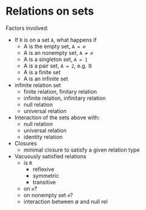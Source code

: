 # Relations on sets

Factors involved:
* If `R` is on a set `A`, what happens if
  - A is the empty set, `A = ∅`
  - A is an nonempty set, `A ≠ ∅`
  - A is a singleton set, `A = 1`
  - A is a pair set, `A = 2`, e.g. 𝔹
  - A is a finite set
  - A is an infinite set
* infinite relation set
  - finite relation, finitary relation
  - infinite relation, infinitary relation
  - null relation
  - universal relation
* Interaction of the sets above with:
  - null relation
  - universal relation
  - identity relation
* Closures
  - minimal closure to satisfy a given relation type
* Vacuously satisfied relations
  - is `R`
    - reflexive
    - symmetric
    - transitive
  - on `∅`?
  - on nonempty set `∅`?
  - interaction between ∅ and null rel
